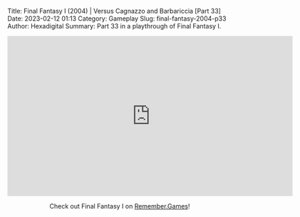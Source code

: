 Title: Final Fantasy I (2004) | Versus Cagnazzo and Barbariccia [Part 33]
Date: 2023-02-12 01:13
Category: Gameplay
Slug: final-fantasy-2004-p33
Author: Hexadigital
Summary: Part 33 in a playthrough of Final Fantasy I.

<center><iframe src="https://www.youtube.com/embed/uAIKQeRKOmE?feature=oembed" allow="accelerometer; autoplay; encrypted-media; gyroscope; picture-in-picture" width="640" height="360" frameborder="0"></iframe>

Check out Final Fantasy I on [Remember.Games](https://remember.games/game/6866/final-fantasy-i-ii-dawn-of-souls/)!</center>

